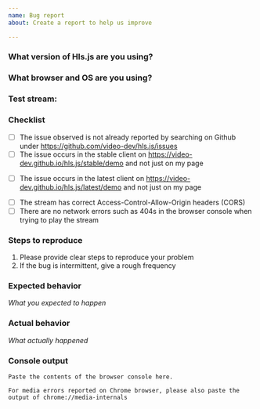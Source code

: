 ```yaml
---
name: Bug report
about: Create a report to help us improve

---
```


### What version of Hls.js are you using?

### What browser and OS are you using?

### Test stream:
<!-- If possible, please provide a test stream or page -->
<!-- You can paste your stream into the demo and provide the permalink here -->

### Checklist
<!-- Replace [ ] with [x] to check off the list -->
- [ ] The issue observed is not already reported by searching on Github under https://github.com/video-dev/hls.js/issues
- [ ] The issue occurs in the stable client on https://video-dev.github.io/hls.js/stable/demo and not just on my page
<!-- The stable client is built from the latest release -->
- [ ] The issue occurs in the latest client on https://video-dev.github.io/hls.js/latest/demo and not just on my page
<!-- The latest client is built from the head of the master branch -->
- [ ] The stream has correct Access-Control-Allow-Origin headers (CORS)
- [ ] There are no network errors such as 404s in the browser console when trying to play the stream

### Steps to reproduce
1. Please provide clear steps to reproduce your problem
2. If the bug is intermittent, give a rough frequency

### Expected behavior
*What you expected to happen*

### Actual behavior
*What actually happened*

### Console output
```
Paste the contents of the browser console here.
```

```
For media errors reported on Chrome browser, please also paste the output of chrome://media-internals 
```
